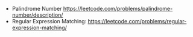 - Palindrome Number https://leetcode.com/problems/palindrome-number/description/
- Regular Expression Matching: https://leetcode.com/problems/regular-expression-matching/